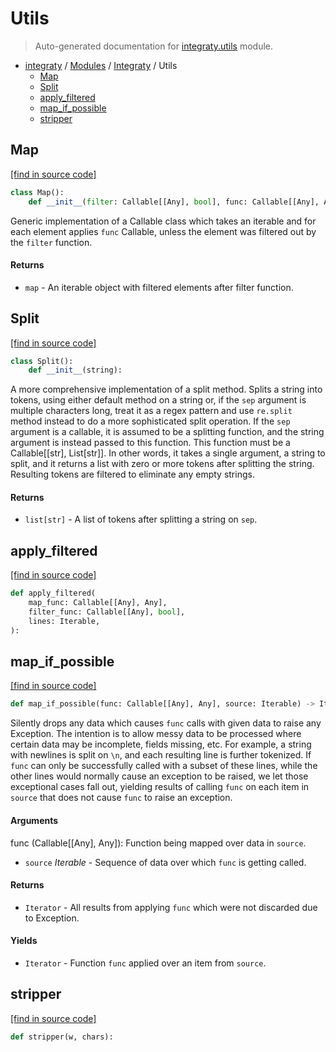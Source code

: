 # Utils

> Auto-generated documentation for [integraty.utils](https://github.com/szaydel/integratyintegraty/utils.py) module.

- [integraty](../README.md#integraty) / [Modules](../MODULES.md#integraty-modules) / [Integraty](index.md#integraty) / Utils
    - [Map](#map)
    - [Split](#split)
    - [apply_filtered](#apply_filtered)
    - [map_if_possible](#map_if_possible)
    - [stripper](#stripper)

## Map

[[find in source code]](https://github.com/szaydel/integratyintegraty/utils.py#L49)

```python
class Map():
    def __init__(filter: Callable[[Any], bool], func: Callable[[Any], Any]):
```

Generic implementation of a Callable class which takes an iterable and for
each element applies `func` Callable, unless the element was filtered out
by the `filter` function.

#### Returns

- `map` - An iterable object with filtered elements after filter function.

## Split

[[find in source code]](https://github.com/szaydel/integratyintegraty/utils.py#L74)

```python
class Split():
    def __init__(string):
```

A more comprehensive implementation of a split method. Splits a string
into tokens, using either default method on a string or, if the `sep`
argument is multiple characters long, treat it as a regex pattern and use
`re.split` method instead to do a more sophisticated split operation.
If the `sep` argument is a callable, it is assumed to be a splitting
function, and the string argument is instead passed to this function. This
function must be a Callable[[str], List[str]]. In other words, it takes a
single argument, a string to split, and it returns a list with zero or
more tokens after splitting the string. Resulting tokens are filtered to
eliminate any empty strings.

#### Returns

- `list[str]` - A list of tokens after splitting a string on `sep`.

## apply_filtered

[[find in source code]](https://github.com/szaydel/integratyintegraty/utils.py#L13)

```python
def apply_filtered(
    map_func: Callable[[Any], Any],
    filter_func: Callable[[Any], bool],
    lines: Iterable,
):
```

## map_if_possible

[[find in source code]](https://github.com/szaydel/integratyintegraty/utils.py#L19)

```python
def map_if_possible(func: Callable[[Any], Any], source: Iterable) -> Iterator:
```

Silently drops any data which causes `func` calls with given data to raise
any Exception. The intention is to allow messy data to be processed where
certain data may be incomplete, fields missing, etc. For example, a string
with newlines is split on `\n`, and each resulting line is further
tokenized. If `func` can only be successfully called with a subset of these
lines, while the other lines would normally cause an exception to be raised,
we let those exceptional cases fall out, yielding results of calling `func`
on each item in `source` that does not cause `func` to raise an exception.

#### Arguments

func (Callable[[Any], Any]): Function being mapped over data in `source`.
- `source` *Iterable* - Sequence of data over which `func` is getting called.

#### Returns

- `Iterator` - All results from applying `func` which were not discarded due to Exception.

#### Yields

- `Iterator` - Function `func` applied over an item from `source`.

## stripper

[[find in source code]](https://github.com/szaydel/integratyintegraty/utils.py#L7)

```python
def stripper(w, chars):
```
